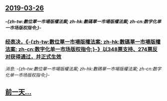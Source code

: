 ## [2019-03-26](/news/2019/03/26/index.md)

##### -{zh-tw:數位單一市場版權法案; zh-hk:數碼單一市場版權法案; zh-cn:数字化单一市场版权指令;}-
### [经表决，《-{zh-tw:數位單一市場版權法案; zh-hk:數碼單一市場版權法案; zh-cn:数字化单一市场版权指令;}-》以348票支持、274票反对获得通过，并正式生效 ](/news/2019/03/26/经表决-zh-tw-數位單一市場版權法案-zh-hk-數碼單一市場版權法案-zh-cn-数字化单一市场版权指令.md)
_消息: -{zh-tw:數位單一市場版權法案; zh-hk:數碼單一市場版權法案; zh-cn:数字化单一市场版权指令;}-_

## [前一天...](/news/2019/03/25/index.md)

